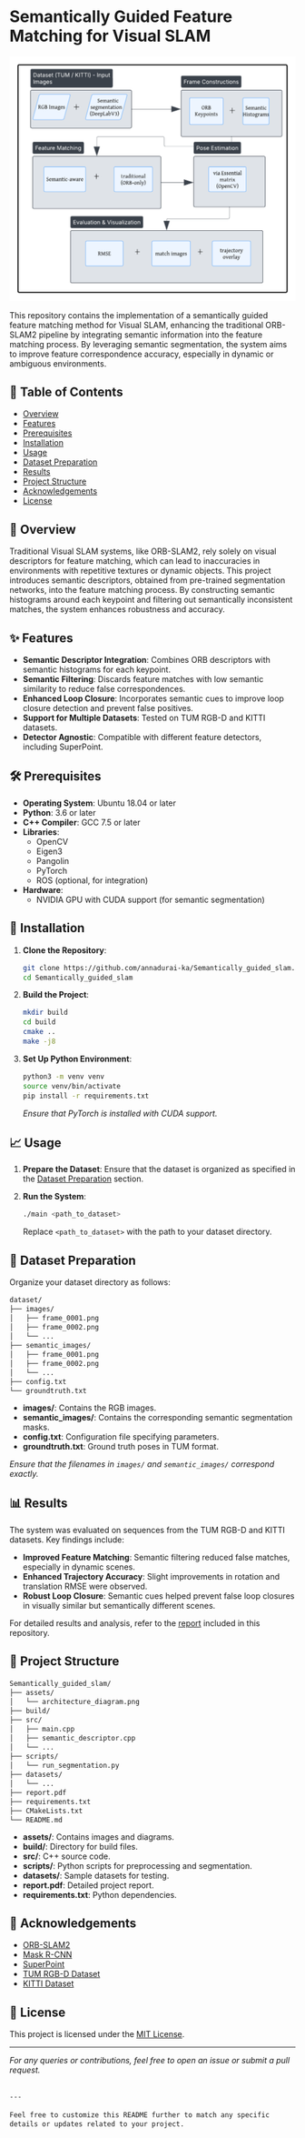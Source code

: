 
# Semantically Guided Feature Matching for Visual SLAM

![Project Banner](architecture_diagram.png)

This repository contains the implementation of a semantically guided feature matching method for Visual SLAM, enhancing the traditional ORB-SLAM2 pipeline by integrating semantic information into the feature matching process. By leveraging semantic segmentation, the system aims to improve feature correspondence accuracy, especially in dynamic or ambiguous environments.

## 📄 Table of Contents

- [Overview](#overview)
- [Features](#features)
- [Prerequisites](#prerequisites)
- [Installation](#installation)
- [Usage](#usage)
- [Dataset Preparation](#dataset-preparation)
- [Results](#results)
- [Project Structure](#project-structure)
- [Acknowledgements](#acknowledgements)
- [License](#license)

## 📌 Overview

Traditional Visual SLAM systems, like ORB-SLAM2, rely solely on visual descriptors for feature matching, which can lead to inaccuracies in environments with repetitive textures or dynamic objects. This project introduces semantic descriptors, obtained from pre-trained segmentation networks, into the feature matching process. By constructing semantic histograms around each keypoint and filtering out semantically inconsistent matches, the system enhances robustness and accuracy.

## ✨ Features

- **Semantic Descriptor Integration**: Combines ORB descriptors with semantic histograms for each keypoint.
- **Semantic Filtering**: Discards feature matches with low semantic similarity to reduce false correspondences.
- **Enhanced Loop Closure**: Incorporates semantic cues to improve loop closure detection and prevent false positives.
- **Support for Multiple Datasets**: Tested on TUM RGB-D and KITTI datasets.
- **Detector Agnostic**: Compatible with different feature detectors, including SuperPoint.

## 🛠️ Prerequisites

- **Operating System**: Ubuntu 18.04 or later
- **Python**: 3.6 or later
- **C++ Compiler**: GCC 7.5 or later
- **Libraries**:
  - OpenCV
  - Eigen3
  - Pangolin
  - PyTorch
  - ROS (optional, for integration)
- **Hardware**:
  - NVIDIA GPU with CUDA support (for semantic segmentation)

## 🚀 Installation

1. **Clone the Repository**:

   ```bash
   git clone https://github.com/annadurai-ka/Semantically_guided_slam.git
   cd Semantically_guided_slam


2. **Build the Project**:

   ```bash
   mkdir build
   cd build
   cmake ..
   make -j8
   ```

3. **Set Up Python Environment**:

   ```bash
   python3 -m venv venv
   source venv/bin/activate
   pip install -r requirements.txt
   ```

   *Ensure that PyTorch is installed with CUDA support.*

## 📈 Usage

1. **Prepare the Dataset**: Ensure that the dataset is organized as specified in the [Dataset Preparation](#dataset-preparation) section.

2. **Run the System**:

   ```bash
   ./main <path_to_dataset>
   ```

   Replace `<path_to_dataset>` with the path to your dataset directory.

## 📂 Dataset Preparation

Organize your dataset directory as follows:

```
dataset/
├── images/
│   ├── frame_0001.png
│   ├── frame_0002.png
│   └── ...
├── semantic_images/
│   ├── frame_0001.png
│   ├── frame_0002.png
│   └── ...
├── config.txt
└── groundtruth.txt
```

- **images/**: Contains the RGB images.
- **semantic_images/**: Contains the corresponding semantic segmentation masks.
- **config.txt**: Configuration file specifying parameters.
- **groundtruth.txt**: Ground truth poses in TUM format.

*Ensure that the filenames in `images/` and `semantic_images/` correspond exactly.*

## 📊 Results

The system was evaluated on sequences from the TUM RGB-D and KITTI datasets. Key findings include:

- **Improved Feature Matching**: Semantic filtering reduced false matches, especially in dynamic scenes.
- **Enhanced Trajectory Accuracy**: Slight improvements in rotation and translation RMSE were observed.
- **Robust Loop Closure**: Semantic cues helped prevent false loop closures in visually similar but semantically different scenes.

For detailed results and analysis, refer to the [report](report.pdf) included in this repository.

## 📁 Project Structure

```
Semantically_guided_slam/
├── assets/
│   └── architecture_diagram.png
├── build/
├── src/
│   ├── main.cpp
│   ├── semantic_descriptor.cpp
│   └── ...
├── scripts/
│   └── run_segmentation.py
├── datasets/
│   └── ...
├── report.pdf
├── requirements.txt
├── CMakeLists.txt
└── README.md
```

- **assets/**: Contains images and diagrams.
- **build/**: Directory for build files.
- **src/**: C++ source code.
- **scripts/**: Python scripts for preprocessing and segmentation.
- **datasets/**: Sample datasets for testing.
- **report.pdf**: Detailed project report.
- **requirements.txt**: Python dependencies.

## 🙏 Acknowledgements

- [ORB-SLAM2](https://github.com/raulmur/ORB_SLAM2)
- [Mask R-CNN](https://github.com/matterport/Mask_RCNN)
- [SuperPoint](https://github.com/magicleap/SuperPointPretrainedNetwork)
- [TUM RGB-D Dataset](https://vision.in.tum.de/data/datasets/rgbd-dataset)
- [KITTI Dataset](http://www.cvlibs.net/datasets/kitti/)

## 📄 License

This project is licensed under the [MIT License](LICENSE).

---

*For any queries or contributions, feel free to open an issue or submit a pull request.*
```

---

Feel free to customize this README further to match any specific details or updates related to your project. 
